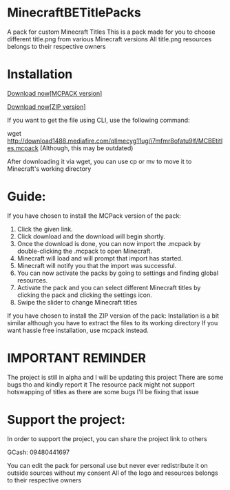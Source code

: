 # MinecraftBETitlePacks
A pack for custom Minecraft Titles
This is a pack made for you to choose different title.png from various Minecraft versions
All title.png resources belongs to their respective owners

# Installation
<a href="http://www.mediafire.com/file/i7mfmr8ofatu9lf/MCBEtitles.mcpack/file">Download now[MCPACK version]</a>

<a href="http://www.mediafire.com/file/9krjwnh5whbcqvr/Minecrafttitlepacks.zip/file">Download now[ZIP version]</a>

If you want to get the file using CLI, use the following command:

wget http://download1488.mediafire.com/qllmecyg11ug/i7mfmr8ofatu9lf/MCBEtitles.mcpack
(Although, this may be outdated)

After downloading it via wget, you can use cp or mv to move it to Minecraft's working directory

# Guide:
If you have chosen to install the MCPack version of the pack:

1. Click the given link.
2. Click download and the download will begin shortly.
3. Once the download is done, you can now import the .mcpack by double-clicking the .mcpack to open Minecraft.
4. Minecraft will load and will prompt that import has started.
5. Minecraft will notify you that the import was successful.
6. You can now activate the packs by going to settings and finding global resources.
7. Activate the pack and you can select different Minecraft titles by clicking the pack and clicking the settings icon.
8. Swipe the slider to change Minecraft titles

If you have chosen to install the ZIP version of the pack:
 Installation is a bit similar although you have to extract the files to its working directory
 If you want hassle free installation, use mcpack instead.

# IMPORTANT REMINDER
The project is still in alpha and I will be updating this project
There are some bugs tho and kindly report it
The resource pack might not support hotswapping of titles as there are some bugs
I'll be fixing that issue

# Support the project:
In order to support the project, you can share the project link to others

GCash: 09480441697

You can edit the pack for personal use but never ever redistribute it on outside sources without my consent
All of the logo and resources belongs to their respective owners
